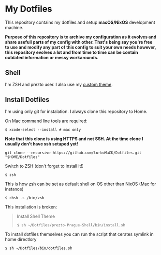 My Dotfiles
===========
This repository contains my dotfiles and setup **macOS/NixOS** development machine.

**Purpose of this repository is to archive my configuration as it evolves and share
usefull parts of my config with other. That's being say you're free to use and modify
any part of this config to suit your own needs however, this repository evolves a lot
and from time to time can be contain outdated information or messy workarounds.**

## Shell
I'm ZSH and prezto user. I also use my [custom theme](https://github.com/turboMaCk/prezto-Prague-Shell).

## Install Dotfiles

I'm using only git for instalation. I always clone this repository to Home.

On Mac command line tools are required:

```shell
$ xcode-select --install # mac only
```

**Note that this clone is using HTTPS and not SSH. At the time clone I usually don't have ssh setuped yet!**

```shell
git clone --recursive https://github.com/turboMaCK/Dotfiles.git "$HOME/Dotfiles"
```

Switch to ZSH (don't forget to install it!)

```shell
$ zsh
```

This is how zsh can be set as default shell on OS other than NixOS (Mac for instance)

```shell
$ chsh -s /bin/zsh
```

This installation is broken:

>   Install Shell Theme
>
>   ```shell
>   $ sh ~/Dotfiles/prezto-Prague-Shell/bin/install.sh
>   ```

To install dotfiles themselves you can run the script that cerates symlink in home directlory

```shell
$ sh ~/Dotfiles/bin/dotfiles.sh
```
